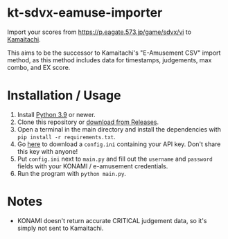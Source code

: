 # kt-sdvx-eamuse-importer

Import your scores from https://p.eagate.573.jp/game/sdvx/vi to [Kamaitachi](https://kamai.tachi.ac/).

This aims to be the successor to Kamaitachi's "E-Amusement CSV" import method, as this method includes data for timestamps, judgements, max combo, and EX score.

# Installation / Usage

1. Install [Python 3.9](https://www.python.org/downloads/) or newer.
2. Clone this repository or [download from Releases](https://github.com/tranq88/kt-sdvx-eamuse-importer/releases/latest).
3. Open a terminal in the main directory and install the dependencies with `pip install -r requirements.txt`.
4. Go [here](https://kamai.tachi.ac/client-file-flow/CIab02b801e1519f4be46c7d4f095147298ad84d64) to download a `config.ini` containing your API key. Don't share this key with anyone!
5. Put `config.ini` next to `main.py` and fill out the `username` and `password` fields with your KONAMI / e-amusement credentials.
6. Run the program with `python main.py`.

# Notes

- KONAMI doesn't return accurate CRITICAL judgement data, so it's simply not sent to Kamaitachi.
